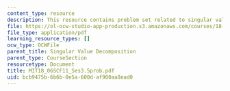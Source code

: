 ```yaml
---
content_type: resource
description: This resource contains problem set related to singular value decomposition.
file: https://ol-ocw-studio-app-production.s3.amazonaws.com/courses/18-06sc-linear-algebra-fall-2011/bcb9475b6b6b0e5a600daf900aa8ead0_MIT18_06SCF11_Ses3.5prob.pdf
file_type: application/pdf
learning_resource_types: []
ocw_type: OCWFile
parent_title: Singular Value Decomposition
parent_type: CourseSection
resourcetype: Document
title: MIT18_06SCF11_Ses3.5prob.pdf
uid: bcb9475b-6b6b-0e5a-600d-af900aa8ead0
---
```

